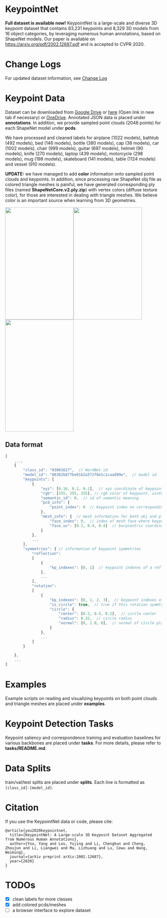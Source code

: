 # KeypointNet

**Full dataset is available now!** KeypointNet is a large-scale and diverse 3D keypoint dataset that contains
83,231 keypoints and 8,329 3D models from 16 object categories, by leveraging numerous human annotations, based on ShapeNet models. Our paper is available on https://arxiv.org/pdf/2002.12687.pdf and is accepted to CVPR 2020.

# Change Logs
For updated dataset information, see [Change Log](CHANGELOG.md)

# Keypoint Data
Dataset can be downloaded from <a href="https://drive.google.com/drive/folders/1_d1TzZEF25Wy5kRj5ZugrgGeyf7xxu8F?usp=sharing" target="_blank">Google Drive</a> or <a href="http://youyangsoft.com/public/KeypointNet/ShapeNetCore.v2.zip" target="_blank">here</a> (Open link in new tab if necessary) or <a href="https://1drv.ms/u/s!Aj0NuSsDz6hDyF3LT3xaPkXK9DXC?e=kcrfSg" target="_blank">OneDrive</a>. Annotated JSON data is placed under **annotations**. In addition, we provide sampled point clouds (2048 points) for each ShapeNet model under **pcds**.

We have processed and cleaned labels for airplane (1022 models), bathtub (492 models), bed (146 models), bottle (380 models), cap (38 models), car (1002 models), chair (999 models), guitar (697 models), helmet (90 models), knife (270 models), laptop (439 models), motorcycle (298 models), mug (198 models), skateboard (141 models), table (1124 models) and vessel (910 models).

**UPDATE:** we have managed to add **color** information onto sampled point clouds and keypoints. In addition, since processing raw ShapeNet obj file as colored triangle meshes is painful, we have generated corresponding ply files (named **ShapeNetCore.v2.ply.zip**) with vertex colors (diffuse texture color), for those are interested in dealing with triangle meshes. We believe color is an important source when learning from 3D geometries.

<img src="examples/captures/pcd.png" width="220" height="360" /><img src="examples/captures/obj.png" width="220" height="360" /><img src="examples/captures/ply.png" width="220" height="360" />
<!-- ![pcd](examples/captures/pcd.png){:height="360px" width="160px"}
![obj](examples/captures/obj.png){:height="360px" width="160px"}
![ply](examples/captures/ply.png){:height="360px" width="160px"} -->

## Data format
```javascript
[
    ...,
    {  
        "class_id": "03001627",  // WordNet id
        "model_id": "88382b877be91b2a572f8e1c1caad99e",  // model id
        "keypoints": [
            {
                "xyz": [0.16, 0.1, 0.1],  // xyz coordinate of keypoint
                "rgb": [255, 255, 255], // rgb color of keypoint, uint8
                "semantic_id": 0,  // id of semantic meaning
                "pcd_info": {
                    "point_index": 0  // keypoint index on corresponding point cloud
                },
                "mesh_info": {  // mesh information for both obj and ply files
                    "face_index": 0,  // index of mesh face where keypoint lies
                    "face_uv": [0.2, 0.4, 0.4]  // barycentric coordinate on corresponding mesh face
                }
            },
            ...
        ],
        "symmetries": { // information of keypoint symmetries
            "reflection": 
            [
                {
                    "kp_indexes": [0, 1]  // keypoint indexes of a reflection symmetric group
                },
                ...
            ],
            "rotation":
            [
                {
                    "kp_indexes": [0, 1, 2, 3],  // keypoint indexes of a rotation symmetric group
                    "is_circle": true,  // true if this rotation symmtric group is a rounding circle
                    "circle": {
                        "center": [0.2, 0.5, 0.2],  // circle center
                        "radius": 0.32,  // circle radius
                        "normal": [0, 1.0, 0],  // normal of circle plane
                    }
                },
                ...
            ]
        }

    },
    ...
]
```

# Examples
Example scripts on reading and visualizing keypoints on both point clouds and triangle meshes are placed under **examples**.

# Keypoint Detection Tasks
Keypoint saliency and correspondence training and evaluation baselines for various backbones are placed under **tasks**. For more details, please refer to **tasks/README.md**.

# Data Splits
train/val/test splits are placed under **splits**. Each line is formatted as `[class_id]-[model_id]`.


# Citation
If you use the KeypointNet data or code, please cite:
```
@article{you2020keypointnet,
  title={KeypointNet: A Large-scale 3D Keypoint Dataset Aggregated from Numerous Human Annotations},
  author={You, Yang and Lou, Yujing and Li, Chengkun and Cheng, Zhoujun and Li, Liangwei and Ma, Lizhuang and Lu, Cewu and Wang, Weiming},
  journal={arXiv preprint arXiv:2002.12687},
  year={2020}
}
```

# TODOs

- [x] clean labels for more classes
- [x] add colored pcds/meshes
- [ ] a browser interface to explore dataset
